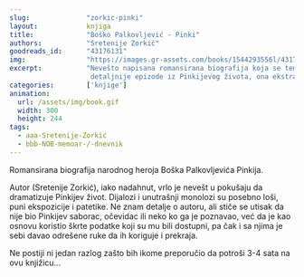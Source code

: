```yaml
---
slug:              "zorkic-pinki"
layout:            knjiga
title:             "Boško Palkovljević - Pinki"
authors:           "Sretenije Zorkić"
goodreads_id:      "43176131"
img:               "https://images.gr-assets.com/books/1544293556l/43176131.jpg"
excerpt:           "Nevešto napisana romansirana biografija koja se temelji na šturim podacima; umesto da pruži i osvetli
                    detaljnije epizode iz Pinkijevog života, ona ekstrapolira kratke crtice iz njegove biografije."
categories:        ['knjige']
animation:
  url: /assets/img/book.gif
  width: 300
  height: 244
tags:
  - aaa-Sretenije-Zorkić
  - bbb-NOB-memoar-/-dnevnik
---
```


Romansirana biografija narodnog heroja Boška Palkovljevića Pinkija.

Autor (Sretenije Zorkić), iako nadahnut, vrlo je nevešt u pokušaju da dramatizuje Pinkijev život. Dijalozi i unutrašnji 
monolozi su posebno loši, puni ekspozicije i patetike. Ne znam detalje o autoru, ali stiče se utisak da nije bio Pinkijev 
saborac, očevidac ili neko ko ga je poznavao, već da je kao osnovu koristio škrte podatke koji su mu bili dostupni, pa 
čak i sa njima je sebi davao odrešene ruke da ih koriguje i prekraja.

Ne postiji ni jedan razlog zašto bih ikome preporučio da potroši 3-4 sata na ovu knjižicu...